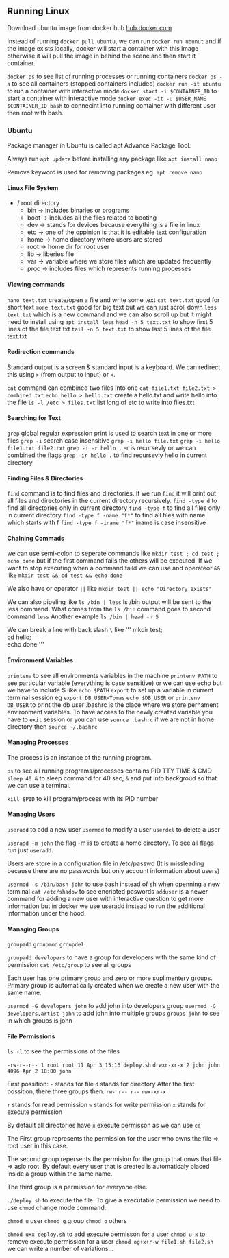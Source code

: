 ## Running Linux

Download ubuntu image from docker hub [hub.docker.com](hub.docker.com)

Instead of running `docker pull ubuntu`, we can run `docker run ubunut` and if the image exists locally, docker will start a container with this image otherwise it will pull the image in behind the scene and then start it container.

`docker ps` to see list of running processes or running containers
`docker ps -a` to see all containers (stopped containers included)
`docker run -it ubuntu` to run a container with interactive mode
`docker start -i $CONTAINER_ID` to start a container with interactive mode
`docker exec -it -u $USER_NAME $CONTAINER_ID bash` to connecint into running container with different user then root with bash.

### Ubuntu

Package manager in Ubuntu is called apt Advance Package Tool.

Always run `apt update` before installing any package like `apt install nano`

Remove keyword is used for removing packages eg. `apt remove nano`

#### Linux File System

- / root directory
  - bin -> includes binaries or programs
  - boot -> includes all the files related to booting
  - dev -> stands for devices because everything is a file in linux
  - etc -> one of the oppinion is that it is editable text configuration
  - home -> home directory where users are stored
  - root -> home dir for root user
  - lib -> liberies file
  - var -> variable where we store files which are updated frequently
  - proc -> includes files which represents running processes

#### Viewing commands

`nano text.txt` create/open a file and write some text
`cat text.txt` good for short text
`more text.txt` good for big text but we can just scroll down
`less text.txt` which is a new command and we can also scroll up but it might need to install using `apt install less`
`head -n 5 text.txt` to show first 5 lines of the file text.txt
`tail -n 5 text.txt` to show last 5 lines of the file text.txt

#### Redirection commands

Standard output is a screen & standard input is a keyboard. We can redirect this using `>` (from output to input) or `<`.

`cat` command can combined two files into one
`cat file1.txt file2.txt > combined.txt`
`echo hello > hello.txt` create a hello.txt and write hello into the file
`ls -l /etc > files.txt` list long of etc to write into files.txt

#### Searching for Text

`grep` global regular expression print is used to search text in one or more files
`grep -i` search case insensitive
`grep -i hello file.txt`
`grep -i hello file1.txt file2.txt`
`grep -i -r hello .` -r is recursevly or we can combined the flags
`grep -ir hello .` to find recursevly hello in current directory

#### Finding Files & Directories

`find` command is to find files and directories. If we run `find` it will print out all files and directories in the current directory recursively.
`find -type d` to find all directories only in current directory
`find -type f` to find all files only in current directory
`find -type f -name "f*"` to find all files with name which starts with f
`find -type f -iname "f*"` iname is case insensitive

#### Chaining Commads

we can use semi-colon to seperate commands like `mkdir test ; cd test ; echo done` but if the first command fails the others will be executed. If we want to stop executing when a command faild we can use and operateor `&&` like `mkdir test && cd test && echo done`

We also have or operator `||` like `mkdir test || echo "Directory exists"`

We can also pipeling like `ls /bin | less` ls /bin output will be sent to the less command. What comes from the `ls /bin` command goes to second command `less`
Another example `ls /bin | head -n 5`

We can break a line with back slash `\` like
'''
mkdir test;\
cd hello;\
echo done
'''

#### Environment Variables

`printenv` to see all environments variables in the machine
`printenv PATH` to see particular variable (everything is case sensitive)
or we can use echo but we have to include $ like `echo $PATH`
`export` to set up a variable in current terminal session eg `export DB_USER=Tomas`
`echo $DB_USER` or `printenv DB_USER` to print the db user
.bashrc is the place where we store pernament environment variables. To have access to the newly created variable you have to `exit` session or you can use `source .bashrc` if we are not in home directory then `source ~/.bashrc`

#### Managing Processes

The process is an instance of the running program.

`ps` to see all running programs/processes contains PID TTY TIME & CMD
`sleep 40 &` to sleep command for 40 sec, `&` and put into backgroud so that we can use a terminal.

`kill $PID` to kill program/process with its PID number

#### Managing Users

`useradd` to add a new user
`usermod` to modify a user
`userdel` to delete a user

`useradd -m john` the flag -m is to create a home directory. To see all flags run just `useradd`.

Users are store in a configuration file in /etc/passwd (It is missleading because there are no passwords but only account information about users)

`usermod -s /bin/bash john` to use bash instead of sh when openning a new terminal
`cat /etc/shadow` to see encripted paswords
`adduser` is a newer command for adding a new user with interactive question to get more information but in docker we use useradd instead to run the additional information under the hood.

#### Managing Groups

`groupadd`
`groupmod`
`groupdel`

`groupadd developers` to have a group for developers with the same kind of permission
`cat /etc/group` to see all groups

Each user has one primary group and zero or more suplimentery groups. Primary group is automatically created when we create a new user with the same name.

`usermod -G developers john` to add john into developers group
`usermod -G developers,artist john` to add john into multiple groups
`groups john` to see in which groups is john

#### File Permissions

`ls -l` to see the permissions of the files

`-rw-r--r-- 1 root root 11 Apr 3 15:16 deploy.sh`
`drwxr-xr-x 2 john john 4096 Apr 2 18:00 john`

First possition: `-` stands for file `d` stands for directory
After the first possition, there three groups then.
`rw- r-- r--`
`rwx-xr-x`

`r` stands for read permission
`w` stands for write permission
`x` stands for execute permission

By default all directories have `x` execute permisson as we can use `cd`

The First group represents the permission for the user who owns the file => root user in this case.

The second group repersents the permision for the group that onws that file => aslo root. By default every user that is created is automaticaly placed inside a group within the same name.

The third group is a permission for everyone else.

`./deploy.sh` to execute the file. To give a executable permission we need to use `chmod` change mode command.

`chmod u` user
`chmod g` group
`chmod o` others

`chmod u+x deploy.sh` to add execute permisson for a user
`chmod u-x` to remove execute permission for a user
`chmod og+x+r-w file1.sh file2.sh` we can write a number of variations...
